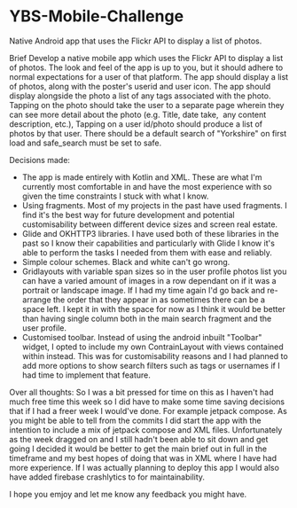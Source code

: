 # YBS-Mobile-Challenge
Native Android app that uses the Flickr API to display a list of photos.

Brief
Develop a native mobile app which uses the Flickr API to display a list of photos.
The look and feel of the app is up to you, but it should adhere to normal expectations for a user of that platform. The app should display a list of photos, along with the poster's userid and user icon. The app should display alongside the photo a list of any tags associated with the photo. Tapping on the photo should take the user to a separate page wherein they can see more detail about the photo (e.g. Title, date take,  any content description, etc.), Tapping on a user id/photo should produce a list of photos by that user. There should be a default search of "Yorkshire" on first load and safe_search must be set to safe. 

Decisions made: 

- The app is made entirely with Kotlin and XML. These are what I'm currently most comfortable in and have the most experience with so given the time constraints I stuck with what I know.
- Using fragments. Most of my projects in the past have used fragments. I find it's the best way for future development and potential customisability between different device sizes and screen real estate.
- Glide and OKHTTP3 libraries. I have used both of these libraries in the past so I know their capabilities and particularly with Glide I know it's able to perform the tasks I needed from them with ease and reliably.
- Simple colour schemes. Black and white can't go wrong.
- Gridlayouts with variable span sizes so in the user profile photos list you can have a varied amount of images in a row dependant on if it was a portrait or landscape image. If I had my time again I'd go back and re-arrange the order that they appear in as sometimes there can be a space left. I kept it in with the space for now as I think it would be better than having single column both in the main search fragment and the user profile.
- Customised toolbar. Instead of using the android inbuilt "Toolbar" widget, I opted to include my own ContrainLayout with views contained within instead. This was for customisability reasons and I had planned to add more options to show search filters such as tags or usernames if I had time to implement that feature. 

Over all thoughts:
So I was a bit pressed for time on this as I haven't had much free time this week so I did have to make some time saving decisions that if I had a freer week I would've done. For example jetpack compose. 
As you might be able to tell from the commits I did start the app with the intention to include a mix of jetpack compose and XML files. 
Unfortunately as the week dragged on and I still hadn't been able to sit down and get going I decided it would be better to get the main brief out in full in the timeframe and my best hopes of doing that was in XML where I have had more experience. 
If I was actually planning to deploy this app I would also have added firebase crashlytics to for maintainability. 

I hope you emjoy and let me know any feedback you might have. 

